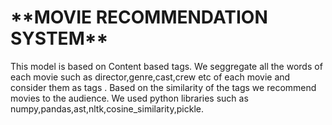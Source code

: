 <h1>**MOVIE RECOMMENDATION SYSTEM**</h1>

This model is based on Content based tags.
We seggregate all the words of each movie such as director,genre,cast,crew etc of each movie and consider them as tags .
Based on the similarity of the tags we recommend movies to the audience.
We used python libraries such as numpy,pandas,ast,nltk,cosine_similarity,pickle.
